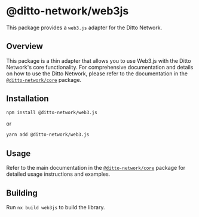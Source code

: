 
# @ditto-network/web3js

This package provides a `web3.js` adapter for the Ditto Network.


## Overview

This package is a thin adapter that allows you to use Web3.js with the Ditto Network's core functionality. For comprehensive documentation and details on how to use the Ditto Network, please refer to the documentation in the [`@ditto-network/core`](../core/README.md) package.


## Installation

```bash
npm install @ditto-network/web3.js
```

or

```bash
yarn add @ditto-network/web3.js
```


## Usage

Refer to the main documentation in the [`@ditto-network/core`](https://github.com/dittonetwork/sdk-js/core/README.md) package for detailed usage instructions and examples.


## Building

Run `nx build web3js` to build the library.
